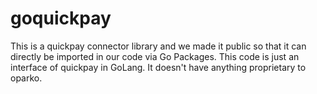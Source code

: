 # goquickpay

This is a quickpay connector library and we made it public so that it can directly be imported in our code via Go Packages. This code is just an interface of quickpay in GoLang. It doesn't have anything proprietary to oparko.
